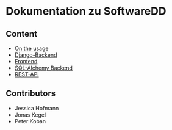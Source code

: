 # Dokumentation zu SoftwareDD

## Content

- [On the usage](src/usage.md)
- [Django-Backend](src/django.md)
- [Frontend](src/frontend.md)
- [SQL-Alchemy Backend](src/sql.md)
- [REST-API](src/api.md)

## Contributors

- Jessica Hofmann
- Jonas Kegel
- Peter Koban

